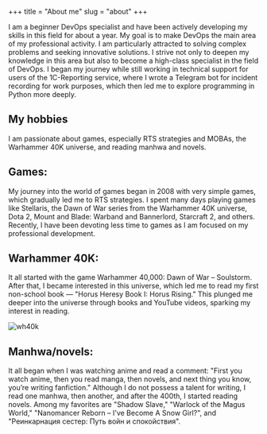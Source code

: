 +++
title = "About me"
slug = "about"
+++



I am a beginner DevOps specialist and have been actively developing my skills in this field for about a year. My goal is to make DevOps the main area of my professional activity. I am particularly attracted to solving complex problems and seeking innovative solutions. I strive not only to deepen my knowledge in this area but also to become a high-class specialist in the field of DevOps. I began my journey while still working in technical support for users of the 1C-Reporting service, where I wrote a Telegram bot for incident recording for work purposes, which then led me to explore programming in Python more deeply.

## My hobbies 
I am passionate about games, especially RTS strategies and MOBAs, the Warhammer 40K universe, and reading manhwa and novels. 

## Games:

My journey into the world of games began in 2008 with very simple games, which gradually led me to RTS strategies. I spent many days playing games like Stellaris, the Dawn of War series from the Warhammer 40K universe, Dota 2, Mount and Blade: Warband and Bannerlord, Starcraft 2, and others. Recently, I have been devoting less time to games as I am focused on my professional development. 

## Warhammer 40K: 

It all started with the game Warhammer 40,000: Dawn of War – Soulstorm. After that, I became interested in this universe, which led me to read my first non-school book — "Horus Heresy Book I: Horus Rising." This plunged me deeper into the universe through books and YouTube videos, sparking my interest in reading. 

![wh40k](/images/wh40k.webp)

## Manhwa/novels: 

It all began when I was watching anime and read a comment: "First you watch anime, then you read manga, then novels, and next thing you know, you’re writing fanfiction." Although I do not possess a talent for writing, I read one manhwa, then another, and after the 400th, I started reading novels. Among my favorites are "Shadow Slave," "Warlock of the Magus World," "Nanomancer Reborn – I've Become A Snow Girl?", and "Реинкарнация сестер: Путь войн и спокойствия".
